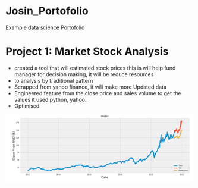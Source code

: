 # Josin_Portofolio
Example data science Portofolio


# Project 1: Market Stock Analysis
* created a tool that will estimated stock prices this is will help fund manager for decision making, it will be reduce resources
* to analysis by traditional pattern
* Scrapped from yahoo finance, it will make more Updated data
* Engineered feature from the close price and sales volume to get the values it used python, yahoo.
* Optimised 

![](https://github.com/josin29999/Josin_Portofolio/blob/main/images/Screenshot%20from%202022-01-04%2021-23-02.png)
